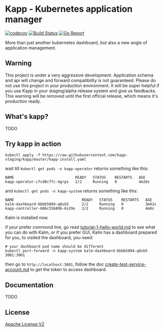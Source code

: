 # Kapp - Kubernetes application manager

[![codecov](https://codecov.io/gh/kapp-staging/kapp/branch/master/graph/badge.svg)](https://codecov.io/gh/kapp-staging/kapp) [![Build Status](https://travis-ci.com/kapp-staging/kapp.svg?branch=master)](https://travis-ci.com/kapp-staging/kapp) [![Go Report](https://goreportcard.com/badge/github.com/kapp-staging/kapp)](https://goreportcard.com/badge/github.com/kapp-staging/kapp)

More than just another kubernetes dashboard, but also a new angle of application management.

## Warning

This project is under a very aggressive development. Application schema and api will change and forward compatibility is not guaranteed. Please do not use this project in your production environment. It will be super helpful if you use Kapp in your staging/alpha release system and give us feedbacks. This warning will be removed until  the first official release, which means it's production ready.

## What's kapp?

TODO

## Try kapp in action

```shell
kubectl apply -f https://raw.githubusercontent.com/kapp-staging/kapp/master/kapp-install.yaml
```

wait till `kubectl get pods -n kapp-operator` returns something like this:

```
NAME                            READY   STATUS    RESTARTS   AGE
kapp-operator-c7cd8cffc-4grps   2/2     Running   0          4m26s
```

and `kubectl get pods -n kapp-system` returns something like this:

```
NAME                               READY   STATUS    RESTARTS   AGE
kalm-dashboard-6bbb5894-q8sb5      2/2     Running   0          3m42s
kapp-controller-686c55b89b-6s29x   2/2     Running   0          4m8s
```

Kalm is installed now.



if your prefer commond line, go read [tutorial-1-hello-world.md](doc/tutorial-1-hello-world.md) to see what you can do with Kalm, or if you prefer GUI, Kalm has a dashboard prepared for you, to visited the dashboard, you need:

```
# your dashboard pod name should be different
kubectl port-forward -n kapp-system kalm-dashboard-6bbb5894-q8sb5 3001:3001 
```

then go to `http://localhost:3001`, follow the doc [create-test-service-account.md](doc/create-test-service-account.md) to get the token to access dashboard.

## Documentation

TODO

## License

[Apache License V2](LICENSE.txt)
